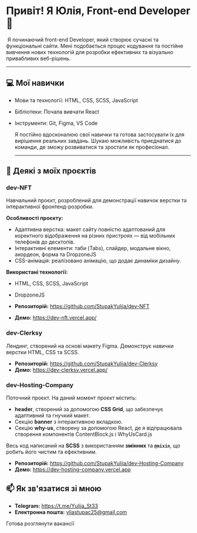 # Привіт! Я Юлія, Front-end Developer  👋
​  Я починаючий front-end Developer, який створює сучасні та функціональні сайти. 
  Мені подобається процес кодування та постійне вивчення нових технологій для розробки ефективних та візуально привабливих веб-рішень.

  ---

## 💻 Мої навички

* Мови та технології: HTML, CSS, SCSS, JavaScript
* Бібліотеки:  Почала вивчати React
* Інструменти: Git, Figma, VS Code
  
  ​Я постійно вдосконалюю свої навички та готова застосувати їх для вирішення реальних завдань. 
  Шукаю можливість приєднатися до команди, де зможу розвиватися та зростати як професіонал.

  ---

## 🚀 Деякі з моїх проєктів

### **dev-NFT**
Навчальний проєкт, розроблений для демонстрації навичок верстки та інтерактивної фронтенд-розробки.

**Особливості проєкту:**
 * Адаптивна верстка: макет сайту повністю адаптований для коректного відображення на різних пристроях — від мобільних телефонів до десктопів.
 * Інтерактивні елементи: таби (Tabs), слайдер, модальне вікно, акордеон, форма та DropzoneJS
 * CSS-анімація: реалізовано анімацію, що додає динаміки дизайну.
   
**Використані технології:**
 * HTML, CSS, SCSS, JavaScript
 * DropzoneJS
      
* **Репозиторій:** https://github.com/StupakYuliia/dev-NFT
* **Демо:** https://dev-nft.vercel.app/
  
      
### **dev-Clerksy** 
Лендинг, створений на основі макету Figma.
Демонструє навички верстки HTML, CSS та SCSS.

* **Репозиторій:** https://github.com/StupakYuliia/dev-Clerksy
* **Демо:** https://dev-clerksy.vercel.app/
  
      
### **dev-Hosting-Company** 
Поточний проєкт. 
На даний момент проєкт містить:
* **header**, створений за допомогою **CSS Grid**, що забезпечує адаптивний та гнучкий макет.
* Секцію **banner** з інтерактивною вкладкою.
* Секцію **why-us**, створену за допомогою React, де я відпрацювала створення компонентів ContentBlock.js і WhyUsCard.js

Весь код написаний на **SCSS** з використанням **змінних** та **`@mixin`**, що робить його чистим та ефективним.

* **Репозиторій:** https://github.com/StupakYuliia/dev-Hosting-Company
* **Демо:** https://dev-hosting-company.vercel.app

## 📫 Як зв'язатися зі мною
* **Telegram:** https://t.me/Yuliia_St33
* **Електронна пошта:** yliastupac25@gmail.com

Готова розглянути вакансії

